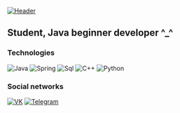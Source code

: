 [![Header](https://github.com/IlyaSukharev01/ilyasukharev01/blob/main/source/back2_animation.gif)](https://vk.com/ilyasuperhero)

## Student, Java beginner developer ^_^


### Technologies


![Java](https://img.shields.io/badge/-Java-5918FF?style=for-the-badge&logo=Java)
![Spring](https://img.shields.io/badge/-Spring-1818FF?style=for-the-badge&logo=Spring)
![Sql](https://img.shields.io/badge/-SQL-18A0FF?style=for-the-badge&logo=Sql)
![C++](https://img.shields.io/badge/-Cpp-C%2b%2b?style=for-the-badge&logo=C++)
![Python](https://img.shields.io/badge/-Python-18FFF8?style=for-the-badge&logo=Python)

### Social networks


[![VK](https://img.shields.io/badge/-VK-225957?style=for-the-badge&logo=Vk)](https://vk.com/anteiku13)
[![Telegram](https://img.shields.io/badge/-Telegram-225159?style=for-the-badge&logo=Telegram)](https://t.me/anteiku13)

